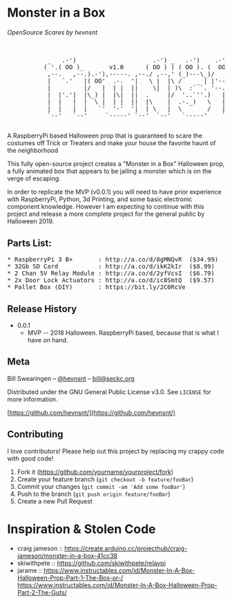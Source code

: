 # Monster in a Box 
###### OpenSource Scares by hevnsnt


<pre>
          
           _   .-')                     .-') _   .-')    .-') _     ('-.  _  .-')   
          ( '.( OO )_       v1.0      ( OO ) ) ( OO ). (  OO) )  _(  OO)( \( -O )  
           ,--.   ,--.).-'),-----. ,--./ ,--,' (_)---\_)/     '._(,------.,------.  
           |   `.'   |( OO'  .-.  '|   \ |  |\ /    _ | |'--...__)|  .---'|   /`. ' 
           |         |/   |  | |  ||    \|  | )\  :` `. '--.  .--'|  |    |  /  | | 
           |  |'.'|  |\_) |  |\|  ||  .     |/  '..`''.)   |  |  (|  '--. |  |_.' | 
           |  |   |  |  \ |  | |  ||  |\    |  .-._)   \   |  |   |  .--' |  .  '.' 
           |  |   |  |   `'  '-'  '|  | \   |  \       /   |  |   |  `---.|  |\  \  
           `--'   `--'     `-----' `--'  `--'   `-----'    `--'   `------'`--' '--' 
                                                                           IN A BOX          
</pre>


A RaspberryPi based Halloween prop that is guaranteed to scare the costumes off Trick or Treaters and make your house the favorite haunt of the neighborhood

This fully open-source project creates a "Monster in a Box" Halloween prop, a fully animated box that appears to be jailing a monster which is on the verge of escaping.

In order to replicate the MVP (v0.0.1) you will need to have prior experience with RaspberryPi, Python, 3d Printing, and some basic electronic component knowledge. However I am expecting to continue with this project and release a more complete project for the general public by Halloween 2019.


## Parts List:
<pre>
* RaspberryPi 3 B+       : http://a.co/d/8gMNQvR  ($34.99)
* 32Gb SD Card           : http://a.co/d/ikK2kIr  ($8.99)
* 2 Chan 5V Relay Module : http://a.co/d/2yfVcsI  ($6.79)
* 2x Door Lock Actuators : http://a.co/d/ic8SmtQ  ($9.57)
* Pallet Box (DIY)       : https://bit.ly/2C0RcVe
</pre>

## Release History

* 0.0.1
    * MVP -- 2018 Halloween. RaspberryPi based, because that is what I have on hand. 

## Meta

Bill Swearingen – [@hevnsnt](https://twitter.com/hevnsnt) – bill@seckc.org

Distributed under the GNU General Public License v3.0. See ``LICENSE`` for more information.

[https://github.com/hevnsnt/](https://github.com/hevnsnt/)

## Contributing
I love contributors! Please help out this project by replacing my crappy code with good code!

1. Fork it (<https://github.com/yourname/yourproject/fork>)
2. Create your feature branch (`git checkout -b feature/fooBar`)
3. Commit your changes (`git commit -am 'Add some fooBar'`)
4. Push to the branch (`git push origin feature/fooBar`)
5. Create a new Pull Request

# Inspiration & Stolen Code
* craig jameson :: https://create.arduino.cc/projecthub/craig-jameson/monster-in-a-box-41cc38
* skiwithpete   :: https://github.com/skiwithpete/relaypi
* jarame        :: https://www.instructables.com/id/Monster-In-A-Box-Halloween-Prop-Part-1-The-Box-or-/
                   https://www.instructables.com/id/Monster-In-A-Box-Halloween-Prop-Part-2-The-Guts/
